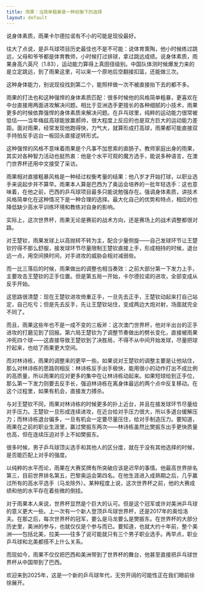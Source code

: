 ```yaml
---
title: 雨果：当简单粗暴是一种权衡下的选择
layout: default
---
```


说身体素质，雨果卡尔德拉诺有不小的可能是现役最好。

往大了点说，是乒乓球项目历史最佳也不是不可能：说体育熏陶，他小时候练过跳远，父母和爷爷都是体育教师，小时候打过排球，拿过跳远成绩。说身体素质，雨果身高六英尺（1.83），运动能力算得上真田径级别。中国队体测时候爆发力来的是立定跳远，到了雨果这里，可以来一个原地后空翻接扣篮，还能做三次。

这种身体能力，别说现役找到第二个，能照样做一次不被直接抬下去的都不多。

雨果的打法也和这种强悍的身体素质匹配：很多时候他的风格简单粗暴，更喜欢在中台直接用两面进攻解决问题。相比于亚洲选手更擅长的各种细腻的小技术，雨果更多的时候依靠强悍的身体素质来解决问题。在乒乓球里，纯粹的运动能力很常被低估——当年梅兹高球能放赢郝帅，很大程度上反应的也是双方巨大的运动能力差距。面对雨果，经常发现他跑得快，力气大，就算形成打高球，雨果都可能直接双手持拍反手远台一板回头直接逆转形式。

这种强悍的风格不意味着雨果是个凡事不加思索的直肠子。教师家庭出身的雨果，其实对各种智力活动也挺热衷：他是个水平可观的魔方选手，能说多种语言，在澳门世界杯还用中文接受了采访。

雨果相对直接粗暴风格是一种经过权衡考量的结果：他八岁才开始打球，以职业选手来说起步并不算早。雨果本人算是巴西为了奥运会培养的一批年轻选手：这也意味着，在他之前，巴西的乒乓球项目最多只能说勉强存在。强调身体素质，讲技术风格简单化在这种情况下是一种合理的选择。最大化自己的优势和特点，相应的也降低缺少高水平训练环境和教练对自身的影响。

实际上，这次世界杯，雨果无论是赛前的战术方向，还是赛场上的战术调整都很对路。

对王楚钦，雨果发球上以高抛转不转为主，配合少量侧旋——自己发球环节让王楚钦拧得不那么舒服，接发球环节尽量限制王楚钦直接上手，形成相持的时候，退台远一点，用空间换时间，对手进攻的威胁会相对减弱些。

而一比三落后的时候，雨果做出的调整也相当奏效：之前大部分第一下发力上手，主要攻击王楚钦的正手位置。但是第五局一开始，卡尔德拉诺的进攻，全部变成从反手开始。

这思路很清楚：现在王楚钦进攻倚重正手，一旦先去正手，王楚钦动起来打自己站定，自己吃亏；但是先去反手，先让王楚钦站住，变成两边大炮对射，场面就完全不同了。

而且，雨果这些年也不是一成不变的三板斧：这次澳门世界杯，他对半出台的正手进攻的打磨见到了回报。第六局王楚钦为了调整节奏做出的劈长变化，直接被雨果冲死四个球——这直接导致王楚钦到了决胜局，不得不从中间开始发球，尽量把球拧起来，也给了雨果更大空间。

而对林诗栋，雨果的调整来的更早一些。如果说对王楚钦的调整主要是让他站住，那么对林诗栋的思路则相反：林诗栋反手出手极快，能用很小的动作打出不成比例的高质量，所以雨果的应对更多的集中在让林诗栋动起来。如果短球给到正手位，那么第一下发力则要去反手长，强迫林诗栋在离身体最远的两个点中反复移动。在这个过程里，如果有机会，直接发力搏杀。

与对王楚钦不同，雨果对林诗栋的时候更多的扑上近台，并且在接发球环节尽量给对手压力。王楚钦一旦形成连续进攻，在近台给对手压力很大，所以多退台缓解压力；而林诗栋退台偏多，一旦有机会一定要尽量压住，给对手制造压力。要知道，雨果在之前的职业生涯里，赢过樊振东两次——林诗栋虽然比樊振东出手更快质量也高，但在连续压迫对手上不如樊振东。

很多时候，男子乒乓球顶尖选手和其他人的区分度，就在于没有其他选择的时候，是否能匹配上对手的强度。

以纯粹的水平而论，雨果在大赛奖牌有所突破应该是迟早的事情。他最高世界排名第三，目前世界排名第五，巴黎奥运会第四名。在他生涯进入成熟期之后，几乎赢过所有的高水平选手（马龙除外）。某种程度上说，这次世界杯之前，他的大赛成绩和他的水平存在着些微的倒挂。

对于雨果本人来说，世界杯显然是个巨大的认可。但是这个冠军或许对美洲乒乓球的意义更大一些。上一次有一个新人登顶乒乓球世界杯，还是2017年的奥恰洛夫。在那之后，每次世界杯的冠军，要么是马龙要么是樊振东。在世界杯的大部分历史里，美洲的参与，也就仅仅是个参与而已。要知道，也就大约十年前，整个美洲——包括北美，拉美——往多了说可能就只有三个男子职业选手。再早点，职业乒乓球和北美都搭不上什么关系。

而现如今，雨果不仅仅把巴西和美洲带到了世界杯的舞台，他甚至直接把乒乓球世界杯从中国带到了巴西。

欢迎来到2025年，这是一个新的乒乓球年代，无穷开阔的可能性正在我们眼前徐徐展开。
